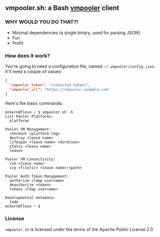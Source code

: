 ## vmpooler.sh: a Bash [vmpooler](https://github.com/puppetlabs/vmpooler/) client

### WHY WOULD YOU DO THAT?!

* Minimal dependencies (a single binary, used for parsing JSON)
* Fun
* Profit

### How does it work?

You're going to need a configuration file, named `~/.vmpooler/config.json`. It'll need a couple of values:

```json
{
  "vmpooler_token": "<redacted token>",
  "vmpooler_url": "https://vmpooler.example.com"
}
```

Here's the basic commands:

```
mckern@flexo ~ $ vmpooler.sh -h
List Pooler Platforms:
  platforms

Pooler VM Management:
  checkout <platform tag>
  destroy <lease name>
  lifespan <lease name> <duration>
  status <lease name>
  leases

Pooler VM Connectivity:
  ssh <lease name>
  scp <file(s)> <lease name>:<path>

Pooler Auth Token Management:
  authorize <ldap username>
  deauthorize <token>
  tokens <ldap username>

Developmental metadata:
  todo
mckern@flexo ~ $
```

### License

`vmpooler.sh` is licensed under the terms of the Apache Public License 2.0
